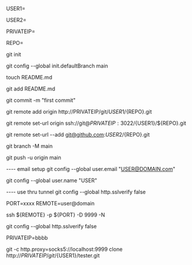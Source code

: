 


USER1=

USER2=

PRIVATEIP=

REPO=

git init

git config --global init.defaultBranch main

touch README.md

git add README.md

git commit -m "first commit"

git remote add origin http://PRIVATEIP/git/${USER1}/${REPO}.git

git remote set-url origin ssh://git@${PRIVATEIP}:3022/${USER1}/${REPO}.git

git remote set-url --add git@github.com:${USER2}/${REPO}.git

git branch -M main

git push -u origin main







---- email setup git config --global user.email "USER@DOMAIN.com"

git config --global user.name "USER"

---- use thru tunnel git config --global http.sslverify false

PORT=xxxx REMOTE=user@domain

ssh ${REMOTE} -p ${PORT} -D 9999 -N

git config --global http.sslverify false

PRIVATEIP=bbbb

git -c http.proxy=socks5://localhost:9999 clone http://${PRIVATEIP}/git/${USER1}/tester.git



